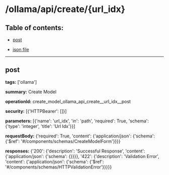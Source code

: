 # /ollama/api/create/{url_idx}

## Table of contents:
- [post](#post)

- [json file](./_ollama_api_create_{url_idx}.json)

---
<a name="post"></a>
## post

**tags:** ['ollama']

**summary:** Create Model

**operationId:** create_model_ollama_api_create__url_idx__post

**security:** [{'HTTPBearer': []}]

**parameters:** [{'name': 'url_idx', 'in': 'path', 'required': True, 'schema': {'type': 'integer', 'title': 'Url Idx'}}]

**requestBody:** {'required': True, 'content': {'application/json': {'schema': {'$ref': '#/components/schemas/CreateModelForm'}}}}

**responses:** {'200': {'description': 'Successful Response', 'content': {'application/json': {'schema': {}}}}, '422': {'description': 'Validation Error', 'content': {'application/json': {'schema': {'$ref': '#/components/schemas/HTTPValidationError'}}}}}

